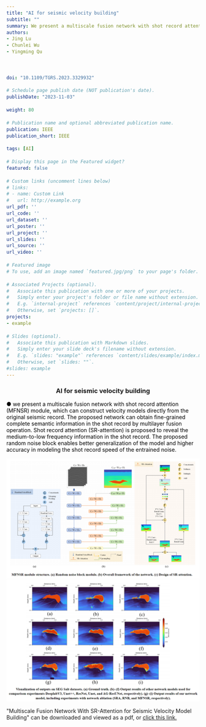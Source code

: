 ```yaml
---
title: "AI for seismic velocity building"
subtitle: ""
summary: We present a multiscale fusion network with shot record attention (MFNSR) module, which can construct velocity models directly from the original seismic record. The proposed network can obtain fine-grained complete semantic information in the shot record by multilayer fusion operation. 
authors:
- Jing Lu
- Chunlei Wu
- Yingming Qu



doi: "10.1109/TGRS.2023.3329932"

# Schedule page publish date (NOT publication's date).
publishDate: "2023-11-03"

weight: 80

# Publication name and optional abbreviated publication name.
publication: IEEE
publication_short: IEEE 

tags: [AI]

# Display this page in the Featured widget?
featured: false

# Custom links (uncomment lines below)
# links:
# - name: Custom Link
#   url: http://example.org
url_pdf: ''
url_code: ''
url_dataset: ''
url_poster: ''
url_project: ''
url_slides: ''
url_source: ''
url_video: ''

# Featured image
# To use, add an image named `featured.jpg/png` to your page's folder. 

# Associated Projects (optional).
#   Associate this publication with one or more of your projects.
#   Simply enter your project's folder or file name without extension.
#   E.g. `internal-project` references `content/project/internal-project/index.md`.
#   Otherwise, set `projects: []`.
projects:
- example

# Slides (optional).
#   Associate this publication with Markdown slides.
#   Simply enter your slide deck's filename without extension.
#   E.g. `slides: "example"` references `content/slides/example/index.md`.
#   Otherwise, set `slides: ""`.
#slides: example
---
```


### <center>AI for seismic velocity building<center>

 <font color=black> ● we present a multiscale fusion network with shot record attention (MFNSR) module, which can construct velocity models directly from the original seismic record. The proposed network can obtain fine-grained complete semantic information in the shot record by multilayer fusion operation. Shot record attention (SR-attention) is proposed to reveal the medium-to-low frequency information in the shot record. The proposed random noise block enables better generalization of the model and higher accuracy in modeling the shot record speed of the entrained noise.</font>

<div style="text-align: center;">
  <img src="./AI for seismic velocity building.assets/image1.png" alt="Image Alt Text" style="max-width: 100%; height: auto;">
</div>

<div style="text-align: center;">
  <img src="./AI for seismic velocity building.assets/image2.png" alt="Image Alt Text" style="max-width: 100%; height: auto;">
</div>



"Multiscale Fusion Network With SR-Attention for Seismic Velocity Model Building" can be downloaded and viewed as a pdf, or [click this link.](https://ieeexplore.ieee.org/document/10308616)

